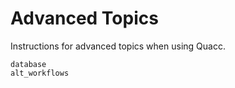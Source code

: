 # Advanced Topics

Instructions for advanced topics when using Quacc.

```{toctree}
database
alt_workflows
```
